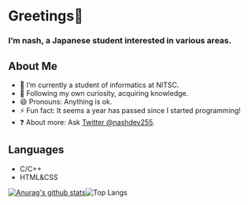 # Greetings👋
### I’m nash, a Japanese student interested in various areas.

## About Me

- 🏫 I’m currently a student of informatics at NITSC.
- 🌱 Following my own curiosity, acquiring knowledge.
- 😄 Pronouns: Anything is ok.
- ⚡ Fun fact: It seems a year has passed since I started programming!
- ❓ About more: Ask [Twitter @nashdev255](https://twitter.com/nashdev255).

## Languages

- C/C++
- HTML&CSS

[![Anurag's github stats](https://github-readme-stats.vercel.app/api?username=nashdev255)](https://github.com/nashdev255)![Top Langs](https://github-readme-stats.vercel.app/api/top-langs/?username=nashdev255&layout=compact)
